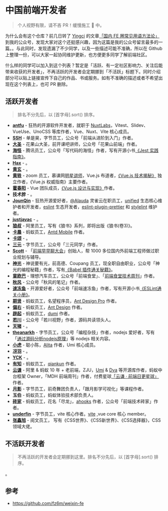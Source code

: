 # 中国前端开发者

> 个人视野有限，请不吝 PR！缓慢施工 🚧 中。

为什么会有这个仓库？前几日转了 [Yingci](https://github.com/fz6m) 的文章[「国内 FE 圈常见用语方法论」](https://mp.weixin.qq.com/s/McVmzQcSM82gtT0UDnX5Nw) 到我的公众号，发现大家对这个还挺感兴趣，因为这篇是我的公众号留言最多的一篇。。与此同时，发现遗漏了不少同学，以及一些描述可能不准确，所以在 Github 上整理一份，可以大家一起协同维护更新，也方便更多同学了解前端社区。

什么样的同学可以加入到这个列表？暂定是「活跃、有一定社区影响力、关注后能带来收获的开发者」，不再活跃的开发者会定期挪到「不活跃」标题下。同时介绍部分可以贴上链接宣传下自己的作品、书或服务。如有不准确的描述或者不希望出现在这个列表上，也可 PR 删除。

## 活跃开发者

> 排名不分先后，以 [首字母].sort() 排序。

* **[antfu](https://github.com/antfu)** - 狂热的开源软件开发者，就职于 [NuxtLabs](https://nuxtlabs.com/)，Vitest、Slidev、VueUse、UnoCSS 等库作者，Vue、Nuxt、Vite 核心成员。
* **[SSH](https://github.com/sl1673495)** - 单是昊，字节员工，公众号「前端从进阶到入门」作者。
* **[大圣](https://github.com/shengxinjing)** - 花果山大圣，前开课吧讲师，公众号「花果山前端」作者。
* **[海怪](https://github.com/haixiangyan)** - 腾讯员工，公众号「写代码的海怪」作者，写有开源小书[《Jest 实践指南》](https://github.com/haixiangyan/jest-tutorial)。
* **[Hax](https://github.com/hax)** - 。
* **[黄玄](https://github.com/Huxpro)** - 。
* **[黄轶](https://github.com/ustbhuangyi)** - zoom 员工，慕课网[明星讲师](https://www.imooc.com/u/3017249)，Vue.js 布道者，[《Vue.js 技术揭秘》](https://ustbhuangyi.github.io/vue-analysis/) 独立作者，《Vue.js 权威指南》主要作者。
* **[霍春阳](https://github.com/HcySunYang)** - Vue 团队成员，[《Vue.js 设计与实现》](https://book.douban.com/subject/35768338/)作者。
* **‌技术胖** - 。
* **[JounQin](https://github.com/JounQin)** - 狂热开源爱好者，[@Alauda](https://github.com/alauda) 灵雀云在职员工，[unified](https://github.com/unifiedjs) 生态核心维护者和开发者，[eslint](https://github.com/eslint/eslint) 生态开发者，[eslint-plugin-prettier](https://github.com/prettier/eslint-plugin-prettier) 和 [stylelint](https://github.com/stylelint/stylelint) 维护者。
* **[justjavac](https://github.com/justjavac)** - 。
* **[狼叔](https://github.com/i5ting)** - 阿里员工，写有《狼书》系列，即将出版《狼书(卷3)》。
* **[卡晨](https://github.com/awmleer)** - 蚂蚁员工，[Antd Mobile](https://github.com/ant-design/ant-design-mobile) 作者。
* **[卡颂](https://github.com/BetaSu)** - 。
* **[三元](https://github.com/sanyuan0704)** - 字节员工，公众号「三元同学」作者。
* **[Scott](https://github.com/zaoscott)** - 「[前端早早聊大会](https://www.zaozao.run/)」创始人，帮 1000 多位国内外前端工程师做过职业规划与辅导。
* **[‌神光](https://github.com/QuarkGluonPlasma)** - 神说要有光，前高德、Coupang 员工，现全职自由职业，公众号「神光的编程秘籍」作者，写有[《Babel 插件通关秘籍》](https://juejin.cn/book/6946117847848321055)。
* **[童欧巴](https://github.com/Geekhyt)** - 理想汽车员工，公众号「前端食堂」、「[前端食堂技术周刊](https://github.com/Geekhyt/weekly)」作者。
* **[秋风](https://github.com/hua1995116)** - 公众号「秋风的笔记」作者。
* **[速冻鱼](https://github.com/sudongyuer)** - 开源爱好者，公众号「前端速冻鱼」作者，写有开源小书[《ESLint通关小册》](https://github.com/sudongyuer/learn-eslint)。
* **[期贤](https://github.com/chenshuai2144)** - 蚂蚁员工，名望程序员，[Ant Design Pro](https://pro.ant.design/) 作者。
* **[偏右](https://github.com/afc163)** - 蚂蚁员工，[Ant Design](https://ant.design/) 作者。
* **[辟起](https://github.com/PeachScript)** - 蚂蚁员工，[dumi](https://d.umijs.org/) 作者。
* **[若川](https://github.com/lxchuan12)** - 公众号「若川视野」作者，源码共读领头人。
* **[天猪](https://github.com/atian25)** - 。
* **[theanarkh](https://github.com/theanarkh)** - 字节员工，公众号「编程杂技」作者，nodejs 爱好者，写有「[通过源码分析nodejs原理](https://github.com/theanarkh/understand-nodejs)」等 nodejs 相关内容。
* **[小虎](https://github.com/xiaohuoni)** - 聪小陈，[Alita](https://github.com/alitajs/alita) 作者，Umi 核心成员。
* **[冴羽](https://github.com/mqyqingfeng)** - 。
* **[YCK](https://github.com/KieSun)** - 。
* **[有知](https://github.com/kuitos)** - 蚂蚁员工，[qiankun](https://github.com/umijs/qiankun) 作者。
* **[云谦](https://github.com/sorrycc)** - 阿里 & 蚂蚁 10 年 + 老前端，ZJU，[Umi](https://github.com/umijs/umi) & [Dva](https://github.com/dvajs/dva) 等开源库作者，蚂蚁中台框架 Owner，「MDH 前端周刊」作者，付费星球[「云谦 · 前端日更星球」](https://q.sorrycc.com/)作者。
* **[月影](https://github.com/akira-cn)** - 字节员工，前奇舞团负责人，「跟月影学可视化」等课程作者。
* **玉伯** - 蚂蚁员工，蚂蚁体验技术部负责人。
* **[砖家](https://github.com/brickspert)** - 蚂蚁员工，花名「尽龙」，[ahooks](https://github.com/alibaba/hooks) 作者，公众号「前端技术砖家」作者。
* **[underfin](https://github.com/underfin)** - 字节员工，vite 核心作者。[vite](https://github.com/vitejs/vite) ,vue core 核心 member。
* **[张鑫旭](https://github.com/zhangxinxu)** - 阅文员工， 写有《CSS世界》、《CSS新世界》、《CSS选择器》，CSS领域大佬。

## 不活跃开发者

> 不再活跃的开发者会定期挪到这里。排名不分先后，以 [首字母].sort() 排序。

。

## 参考

* https://github.com/fz6m/weixin-fe

